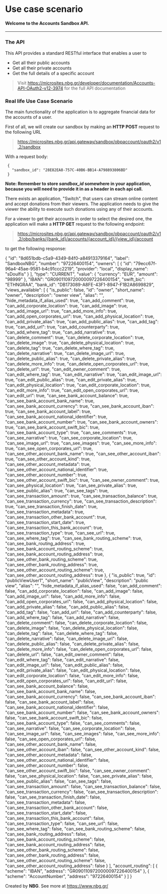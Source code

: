 # Use case scenario
#### Welcome to the Accounts Sandbox API.

------------------------------------------------------------------------------------------

### The API
This API provides a standard RESTful interface that enables a user to
* Get all their public accounts
* Get all their private accounts
* Get the full details of a specific account

> Visit https://microsites.nbg.gr/developer/documentation/Accounts-API-OAuth2-v12-3974
> for the full API documentation

### Real life Use Case Scenario

The main functionality of the application is to aggregate financial data for the accounts of a user.

First of all, we will create our sandbox by making an **HTTP POST** request to the following URL
> https://microsites.nbg.gr/api.gateway/sandbox/obpaccount/oauth2/v1.2/sandbox

With a request body:
```
 {
   "sandbox_id": "28E82EA8-757C-40B6-BB14-A798893806BD"
 }
``` 

**Note: Remember to store *sandbox_id* somewhere in your application, because you will need to provide it in as a header
in each api call.**

There exists an application, "Switch", that users can stream online content and accept donations from their viewers. The application needs to give the viewer the ability to 
execute such donations using any of their accounts.

For a viewer to get their accounts in order to select the desired one, the application will make a **HTTP GET** request to the following endpoint:
> https://microsites.nbg.gr/api.gateway/sandbox/obpaccount/oauth2/v1.2/obp/banks/{bank_id}/accounts/{account_id}/{view_id}/account

to get the following response:

{
    "id": "8d651bdb-c5a9-4349-84f0-a84913379164",
    "label": "SandboxNBG",
    "number": "97226400154",
    "owners": [
        {
            "id": "79ecc67f-96a4-45ae-9581-b4c91ccc2219",
            "provider": "local",
            "display_name": "sDoulfis"
        }
    ],
    "type": "CURRENT",
    "value": {
        "currency": "EUR",
        "amount": "98999"
    },
    "IBAN": "GR0901109720000097226400154",
    "swift_bic": "ETHNGRAA",
    "bank_id": "DB173089-A8FE-43F1-8947-F1B2A8699829",
    "views_available": [
        {
            "is_public": false,
            "id": "owner",
            "short_name": "owner",
            "description": "owner view",
            "alias": "",
            "hide_metadata_if_alias_used": true,
            "can_add_comment": true,
            "can_add_corporate_location": true,
            "can_add_image": true,
            "can_add_image_url": true,
            "can_add_more_info": true,
            "can_add_open_corporates_url": true,
            "can_add_physical_location": true,
            "can_add_private_alias": true,
            "can_add_public_alias": true,
            "can_add_tag": true,
            "can_add_url": true,
            "can_add_counterparty": true,
            "can_add_where_tag": true,
            "can_add_narrative": true,
            "can_delete_comment": true,
            "can_delete_corporate_location": true,
            "can_delete_image": true,
            "can_delete_physical_location": true,
            "can_delete_tag": true,
            "can_delete_where_tag": true,
            "can_delete_narrative": true,
            "can_delete_image_url": true,
            "can_delete_public_alias": true,
            "can_delete_private_alias": true,
            "can_delete_more_info": true,
            "can_delete_open_corporates_url": true,
            "can_delete_url": true,
            "can_edit_owner_comment": true,
            "can_edit_where_tag": true,
            "can_edit_narrative": true,
            "can_edit_image_url": true,
            "can_edit_public_alias": true,
            "can_edit_private_alias": true,
            "can_edit_physical_location": true,
            "can_edit_corporate_location": true,
            "can_edit_more_info": true,
            "can_edit_open_corporates_url": true,
            "can_edit_url": true,
            "can_see_bank_account_balance": true,
            "can_see_bank_account_bank_name": true,
            "can_see_bank_account_currency": true,
            "can_see_bank_account_iban": true,
            "can_see_bank_account_label": true,
            "can_see_bank_account_national_identifier": true,
            "can_see_bank_account_number": true,
            "can_see_bank_account_owners": true,
            "can_see_bank_account_swift_bic": true,
            "can_see_bank_account_type": true,
            "can_see_comments": true,
            "can_see_narrative": true,
            "can_see_corporate_location": true,
            "can_see_image_url": true,
            "can_see_images": true,
            "can_see_more_info": true,
            "can_see_open_corporates_url": true,
            "can_see_other_account_bank_name": true,
            "can_see_other_account_iban": true,
            "can_see_other_account_kind": true,
            "can_see_other_account_metadata": true,
            "can_see_other_account_national_identifier": true,
            "can_see_other_account_number": true,
            "can_see_other_account_swift_bic": true,
            "can_see_owner_comment": true,
            "can_see_physical_location": true,
            "can_see_private_alias": true,
            "can_see_public_alias": true,
            "can_see_tags": true,
            "can_see_transaction_amount": true,
            "can_see_transaction_balance": true,
            "can_see_transaction_currency": true,
            "can_see_transaction_description": true,
            "can_see_transaction_finish_date": true,
            "can_see_transaction_metadata": true,
            "can_see_transaction_other_bank_account": true,
            "can_see_transaction_start_date": true,
            "can_see_transaction_this_bank_account": true,
            "can_see_transaction_type": true,
            "can_see_url": true,
            "can_see_where_tag": true,
            "can_see_bank_routing_scheme": true,
            "can_see_bank_routing_address": true,
            "can_see_bank_account_routing_scheme": true,
            "can_see_bank_account_routing_address": true,
            "can_see_other_bank_routing_scheme": true,
            "can_see_other_bank_routing_address": true,
            "can_see_other_account_routing_scheme": true,
            "can_see_other_account_routing_address": true
        },
        {
            "is_public": true,
            "id": "publicViewUser1",
            "short_name": "publicView",
            "description": "public view",
            "alias": "",
            "hide_metadata_if_alias_used": false,
            "can_add_comment": false,
            "can_add_corporate_location": false,
            "can_add_image": false,
            "can_add_image_url": false,
            "can_add_more_info": false,
            "can_add_open_corporates_url": false,
            "can_add_physical_location": false,
            "can_add_private_alias": false,
            "can_add_public_alias": false,
            "can_add_tag": false,
            "can_add_url": false,
            "can_add_counterparty": false,
            "can_add_where_tag": false,
            "can_add_narrative": false,
            "can_delete_comment": false,
            "can_delete_corporate_location": false,
            "can_delete_image": false,
            "can_delete_physical_location": false,
            "can_delete_tag": false,
            "can_delete_where_tag": false,
            "can_delete_narrative": false,
            "can_delete_image_url": false,
            "can_delete_public_alias": false,
            "can_delete_private_alias": false,
            "can_delete_more_info": false,
            "can_delete_open_corporates_url": false,
            "can_delete_url": false,
            "can_edit_owner_comment": false,
            "can_edit_where_tag": false,
            "can_edit_narrative": false,
            "can_edit_image_url": false,
            "can_edit_public_alias": false,
            "can_edit_private_alias": false,
            "can_edit_physical_location": false,
            "can_edit_corporate_location": false,
            "can_edit_more_info": false,
            "can_edit_open_corporates_url": false,
            "can_edit_url": false,
            "can_see_bank_account_balance": false,
            "can_see_bank_account_bank_name": false,
            "can_see_bank_account_currency": false,
            "can_see_bank_account_iban": false,
            "can_see_bank_account_label": false,
            "can_see_bank_account_national_identifier": false,
            "can_see_bank_account_number": false,
            "can_see_bank_account_owners": false,
            "can_see_bank_account_swift_bic": false,
            "can_see_bank_account_type": false,
            "can_see_comments": false,
            "can_see_narrative": false,
            "can_see_corporate_location": false,
            "can_see_image_url": false,
            "can_see_images": false,
            "can_see_more_info": false,
            "can_see_open_corporates_url": false,
            "can_see_other_account_bank_name": false,
            "can_see_other_account_iban": false,
            "can_see_other_account_kind": false,
            "can_see_other_account_metadata": false,
            "can_see_other_account_national_identifier": false,
            "can_see_other_account_number": false,
            "can_see_other_account_swift_bic": false,
            "can_see_owner_comment": false,
            "can_see_physical_location": false,
            "can_see_private_alias": false,
            "can_see_public_alias": false,
            "can_see_tags": false,
            "can_see_transaction_amount": false,
            "can_see_transaction_balance": false,
            "can_see_transaction_currency": false,
            "can_see_transaction_description": false,
            "can_see_transaction_finish_date": false,
            "can_see_transaction_metadata": false,
            "can_see_transaction_other_bank_account": false,
            "can_see_transaction_start_date": false,
            "can_see_transaction_this_bank_account": false,
            "can_see_transaction_type": false,
            "can_see_url": false,
            "can_see_where_tag": false,
            "can_see_bank_routing_scheme": false,
            "can_see_bank_routing_address": false,
            "can_see_bank_account_routing_scheme": false,
            "can_see_bank_account_routing_address": false,
            "can_see_other_bank_routing_scheme": false,
            "can_see_other_bank_routing_address": false,
            "can_see_other_account_routing_scheme": false,
            "can_see_other_account_routing_address": false
        }
    ],
    "account_routing": [
        {
            "scheme": "IBAN",
            "address": "GR0901109720000097226400154"
        },
        {
            "scheme": "AccountNumber",
            "address": "97226400154"
        }
    ]
}



Created by **NBG**. 
See more at https://www.nbg.gr/

